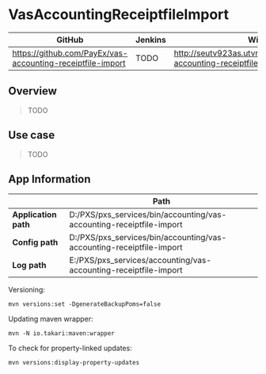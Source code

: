 # VasAccountingReceiptfileImport

|                       GitHub                       |                                  Jenkins                                  |                                                            Wiki                                                            |
| -------------------------------------------------- | ------------------------------------------------------------------------- | -------------------------------------------------------------------------------------------------------------------------- |
| https://github.com/PayEx/vas-accounting-receiptfile-import | TODO | http://seutv923as.utvnet.net:8080/job/vas-accounting-receiptfile-import-pipeline/ |
## Overview
> TODO
## Use case
> TODO
## App Information
|                      |                           Path                           |
| -------------------- | -------------------------------------------------------- |
| **Application path** | D:/PXS/pxs_services/bin/accounting/vas-accounting-receiptfile-import |
| **Config path**      | D:/PXS/pxs_services/bin/accounting/vas-accounting-receiptfile-import |
| **Log path**         | E:/PXS/pxs_services/accounting/vas-accounting-receiptfile-import |



Versioning:
    
    mvn versions:set -DgenerateBackupPoms=false


Updating maven wrapper:
    
    mvn -N io.takari:maven:wrapper


To check for property-linked updates:

    mvn versions:display-property-updates
